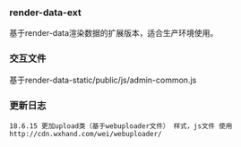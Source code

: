 ### render-data-ext
基于render-data渲染数据的扩展版本，适合生产环境使用。

### 交互文件
基于render-data-static/public/js/admin-common.js

### 更新日志

    18.6.15 更加upload类（基于webuploader文件） 样式，js文件 使用 http://cdn.wxhand.com/wei/webuploader/
